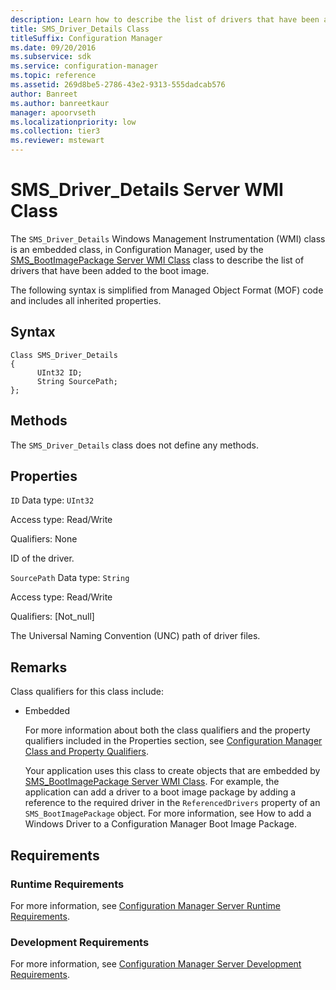 ```yaml
---
description: Learn how to describe the list of drivers that have been added to the boot image with SMS_Driver_Details embedded class.
title: SMS_Driver_Details Class
titleSuffix: Configuration Manager
ms.date: 09/20/2016
ms.subservice: sdk
ms.service: configuration-manager
ms.topic: reference
ms.assetid: 269d8be5-2786-43e2-9313-555dadcab576
author: Banreet
ms.author: banreetkaur
manager: apoorvseth
ms.localizationpriority: low
ms.collection: tier3
ms.reviewer: mstewart
---
```

# SMS_Driver_Details Server WMI Class
The `SMS_Driver_Details` Windows Management Instrumentation (WMI) class is an embedded class, in Configuration Manager, used by the [SMS_BootImagePackage Server WMI Class](../../../develop/reference/osd/sms_bootimagepackage-server-wmi-class.md) class to describe the list of drivers that have been added to the boot image.

 The following syntax is simplified from Managed Object Format (MOF) code and includes all inherited properties.

## Syntax

```
Class SMS_Driver_Details
{
      UInt32 ID;
      String SourcePath;
};
```

## Methods
 The `SMS_Driver_Details` class does not define any methods.

## Properties
 `ID`
 Data type: `UInt32`

 Access type: Read/Write

 Qualifiers: None

 ID of the driver.

 `SourcePath`
 Data type: `String`

 Access type: Read/Write

 Qualifiers: [Not_null]

 The Universal Naming Convention (UNC) path of driver files.

## Remarks
 Class qualifiers for this class include:

- Embedded

  For more information about both the class qualifiers and the property qualifiers included in the Properties section, see [Configuration Manager Class and Property Qualifiers](../../../develop/reference/misc/class-and-property-qualifiers.md).

  Your application uses this class to create objects that are embedded by [SMS_BootImagePackage Server WMI Class](../../../develop/reference/osd/sms_bootimagepackage-server-wmi-class.md). For example, the application can add a driver to a boot image package by adding a reference to the required driver in the `ReferencedDrivers` property of an `SMS_BootImagePackage` object. For more information, see How to add a Windows Driver to a Configuration Manager Boot Image Package.

## Requirements

### Runtime Requirements
 For more information, see [Configuration Manager Server Runtime Requirements](../../../develop/core/reqs/server-runtime-requirements.md).

### Development Requirements
 For more information, see [Configuration Manager Server Development Requirements](../../../develop/core/reqs/server-development-requirements.md).
